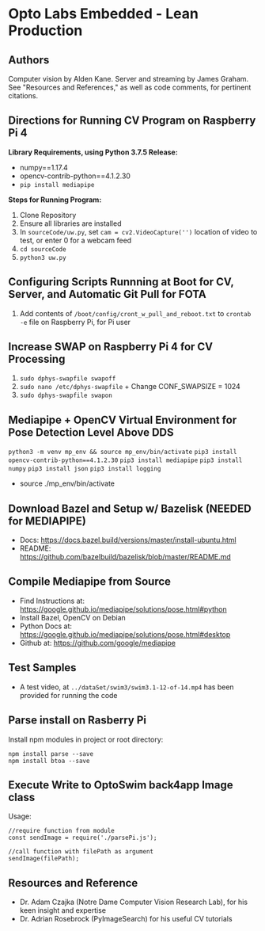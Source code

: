 # Opto Labs Embedded - Lean Production

## Authors

Computer vision by Alden Kane. Server and streaming by James Graham.  See "Resources and References," as well as code comments, for pertinent citations.

## Directions for Running CV Program on Raspberry Pi 4

**Library Requirements, using Python 3.7.5 Release:**

* numpy==1.17.4
* opencv-contrib-python==4.1.2.30
* `pip install mediapipe`

**Steps for Running Program:**

1. Clone Repository  
2. Ensure all libraries are installed  
3. In `sourceCode/uw.py`, set `cam = cv2.VideoCapture('')` location of video to test, or enter 0 for a webcam feed
4. `cd sourceCode`
5. `python3 uw.py`

## Configuring Scripts Runnning at Boot for CV, Server, and Automatic Git Pull for FOTA

1. Add contents of `/boot/config/cront_w_pull_and_reboot.txt` to `crontab -e` file on Raspberry Pi, for Pi user


## Increase SWAP on Raspberry Pi 4 for CV Processing

1. `sudo dphys-swapfile swapoff`
2. `sudo nano /etc/dphys-swapfile` + Change CONF_SWAPSIZE = 1024
3. `sudo dphys-swapfile swapon`

##  Mediapipe + OpenCV Virtual Environment for Pose Detection Level Above DDS

`python3 -m venv mp_env && source mp_env/bin/activate`
`pip3 install opencv-contrib-python==4.1.2.30`
`pip3 install mediapipe`
`pip3 install numpy`
`pip3 install json`
`pip3 install logging`

* source ./mp_env/bin/activate

## Download Bazel and Setup w/ Bazelisk (NEEDED for MEDIAPIPE)
* Docs: https://docs.bazel.build/versions/master/install-ubuntu.html
* README: https://github.com/bazelbuild/bazelisk/blob/master/README.md

## Compile Mediapipe from Source
* Find Instructions at: https://google.github.io/mediapipe/solutions/pose.html#python
* Install Bazel, OpenCV on Debian
* Python Docs at: https://google.github.io/mediapipe/solutions/pose.html#desktop
* Github at: https://github.com/google/mediapipe

## Test Samples

* A test video, at `../dataSet/swim3/swim3.1-12-of-14.mp4` has been provided for running the code

## Parse install on Rasberry Pi

Install npm modules in project or root directory:
```
npm install parse --save
npm install btoa --save
```

## Execute Write to OptoSwim back4app Image class

Usage:
```
//require function from module
const sendImage = require('./parsePi.js');

//call function with filePath as argument
sendImage(filePath);

```

## Resources and Reference

* Dr. Adam Czajka (Notre Dame Computer Vision Research Lab), for his keen insight and expertise  
* Dr. Adrian Rosebrock (PyImageSearch) for his useful CV tutorials  
